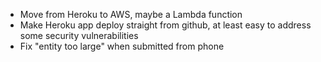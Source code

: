 * Move from Heroku to AWS, maybe a Lambda function
* Make Heroku app deploy straight from github, at least easy to address some security vulnerabilities
* Fix "entity too large" when submitted from phone 
